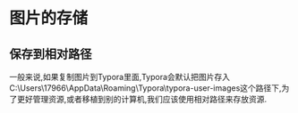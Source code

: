 # 图片的存储

## 保存到相对路径

一般来说,如果复制图片到Typora里面,Typora会默认把图片存入C:\Users\17966\AppData\Roaming\Typora\typora-user-images这个路径下,为了更好管理资源,或者移植到别的计算机,我们应该使用相对路径来存放资源.

